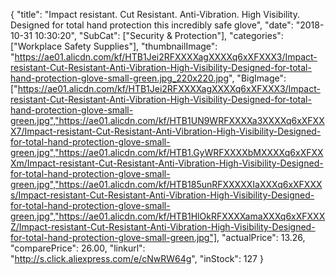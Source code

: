 {
	"title": "Impact resistant. Cut Resistant. Anti-Vibration. High Visibility. Designed for total hand protection this incredibly safe glove",
	"date": "2018-10-31 10:30:20",
	"SubCat": ["Security & Protection"],
	"categories": ["Workplace Safety Supplies"],
	"thumbnailImage": "https://ae01.alicdn.com/kf/HTB1Jei2RFXXXXagXXXXq6xXFXXX3/Impact-resistant-Cut-Resistant-Anti-Vibration-High-Visibility-Designed-for-total-hand-protection-glove-small-green.jpg_220x220.jpg",
	"BigImage": ["https://ae01.alicdn.com/kf/HTB1Jei2RFXXXXagXXXXq6xXFXXX3/Impact-resistant-Cut-Resistant-Anti-Vibration-High-Visibility-Designed-for-total-hand-protection-glove-small-green.jpg","https://ae01.alicdn.com/kf/HTB1UN9WRFXXXXa3XXXXq6xXFXXX7/Impact-resistant-Cut-Resistant-Anti-Vibration-High-Visibility-Designed-for-total-hand-protection-glove-small-green.jpg","https://ae01.alicdn.com/kf/HTB1.GyWRFXXXXbMXXXXq6xXFXXXm/Impact-resistant-Cut-Resistant-Anti-Vibration-High-Visibility-Designed-for-total-hand-protection-glove-small-green.jpg","https://ae01.alicdn.com/kf/HTB185unRFXXXXXIaXXXq6xXFXXXs/Impact-resistant-Cut-Resistant-Anti-Vibration-High-Visibility-Designed-for-total-hand-protection-glove-small-green.jpg","https://ae01.alicdn.com/kf/HTB1HlOkRFXXXXamaXXXq6xXFXXXZ/Impact-resistant-Cut-Resistant-Anti-Vibration-High-Visibility-Designed-for-total-hand-protection-glove-small-green.jpg"],
	"actualPrice": 13.26,
	"comparePrice": 26.00,
	"linkurl": "http://s.click.aliexpress.com/e/cNwRW64g",
	"inStock": 127
}
